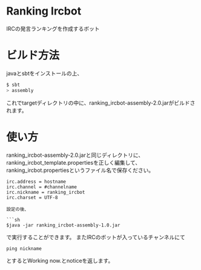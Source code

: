 # Ranking Ircbot
IRCの発言ランキングを作成するボット

# ビルド方法
javaとsbtをインストールの上、

```sh
$ sbt
> assembly
```
これでtargetディレクトリの中に、ranking_ircbot-assembly-2.0.jarがビルドされます。

# 使い方
ranking_ircbot-assembly-2.0.jarと同じディレクトリに、
ranking_ircbot_template.propertiesを正しく編集して、
ranking_ircbot.propertiesというファイル名で保存ください。

```properties
irc.address = hostname
irc.channel = #channelname
irc.nickname = ranking_ircbot
irc.charset = UTF-8

設定の後、

```sh
$java -jar ranking_ircbot-assembly-1.0.jar
```

で実行することができます。
またIRCのボットが入っているチャンネルにて
```
ping nickname
```
とするとWorking now.とnoticeを返します。

